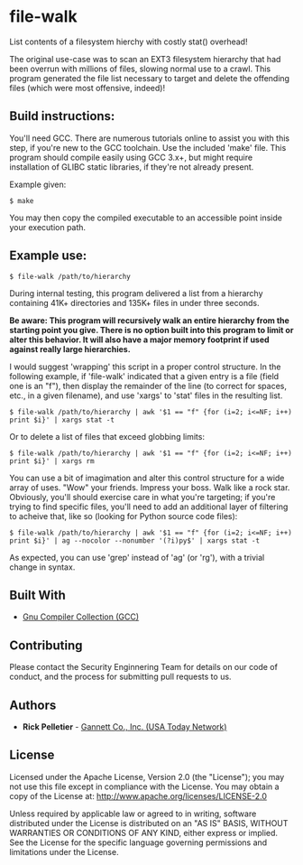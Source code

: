 # file-walk
List contents of a filesystem hierchy with costly stat() overhead!

The original use-case was to scan an EXT3 filesystem hierarchy that had been overrun with millions of files, slowing normal use to a crawl. This program generated the file list necessary to target and delete the offending files (which were most offensive, indeed)!

## Build instructions:
You'll need GCC. There are numerous tutorials online to assist you with this step, if you're new to the GCC toolchain. Use the included 'make' file. This program should compile easily using GCC 3.x+, but might require installation of GLIBC static libraries, if they're not already present.

Example given:
```
$ make
```

You may then copy the compiled executable to an accessible point inside your execution path.

## Example use:
```
$ file-walk /path/to/hierarchy
```

During internal testing, this program delivered a list from a hierarchy containing 41K+ directories and 135K+ files in under three seconds.

**Be aware: This program will recursively walk an entire hierarchy from the starting point you give. There is no option built into this program to limit or alter this behavior. It will also have a major memory footprint if used against really large hierarchies.**

I would suggest 'wrapping' this script in a proper control structure. In the following example, if 'file-walk' indicated that a given entry is a file (field one is an "f"), then display the remainder of the line (to correct for spaces, etc., in a given filename), and use 'xargs' to 'stat' files in the resulting list.

```
$ file-walk /path/to/hierarchy | awk '$1 == "f" {for (i=2; i<=NF; i++) print $i}' | xargs stat -t
```

Or to delete a list of files that exceed globbing limits:

```
$ file-walk /path/to/hierarchy | awk '$1 == "f" {for (i=2; i<=NF; i++) print $i}' | xargs rm
```

You can use a bit of imagimation and alter this control structure for a wide array of uses. "Wow" your friends. Impress your boss. Walk like a rock star. Obviously, you'll should exercise care in what you're targeting; if you're trying to find specific files, you'll need to add an additional layer of filtering to acheive that, like so (looking for Python source code files):

```
$ file-walk /path/to/hierarchy | awk '$1 == "f" {for (i=2; i<=NF; i++) print $i}' | ag --nocolor --nonumber '(?i)py$' | xargs stat -t
```

As expected, you can use 'grep' instead of 'ag' (or 'rg'), with a trivial change in syntax.

## Built With
* [Gnu Compiler Collection (GCC)](https://gcc.gnu.org)

## Contributing
Please contact the Security Enginnering Team for details on our code of conduct, and the process for submitting pull requests to us.

## Authors
* **Rick Pelletier** - [Gannett Co., Inc. (USA Today Network)](https://www.usatoday.com/)

## License
Licensed under the Apache License, Version 2.0 (the "License"); you may not use this file except in compliance with the License.
You may obtain a copy of the License at: http://www.apache.org/licenses/LICENSE-2.0

Unless required by applicable law or agreed to in writing, software distributed under the License is distributed on an "AS IS" BASIS, WITHOUT WARRANTIES OR CONDITIONS OF ANY KIND, either express or implied. See the License for the specific language governing permissions and limitations under the License.
